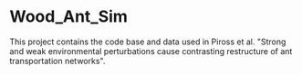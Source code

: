 # Wood_Ant_Sim
This project contains the code base and data used in Piross et al. "Strong and weak environmental perturbations cause contrasting restructure of ant transportation networks".
